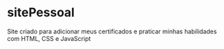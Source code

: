 # sitePessoal
Site criado para adicionar meus certificados e praticar minhas habilidades com HTML, CSS e JavaScript
